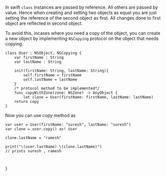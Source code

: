 In swift ``class`` instances are passed by reference. All others are passed by value. Hence when creating and setting two objects as equal you are just setting the reference of the second object as first. All changes done to first object are reflected in second object. 

To avoid this, incases where you need a copy of the object, you can create a new object by implementing ``NSCopying`` protocol on the object that needs copying. 


	class User : NSObject, NSCopying {
		var firstName : String
		var lastName : String

		init(firstName: String, lastName: String){
			self.firstName = firstName
			self.lastName = lastName
		}
		/* protocol method to be implemented*/
		func copyWithZone(zone: NSZone) -> AnyObject {
			let clone = User(firstName: firstName, lastName: lastName)
		return copy
	}


Now you can use copy method as

	var user = User(firstName: "suresh", lastName: "suresh")
	var clone = user.copy() as! User

	clone.lastName = "ramesh"

	print("\(user.lastName) \(clone.lastName)") 
	// prints suresh , ramesh



	} 
